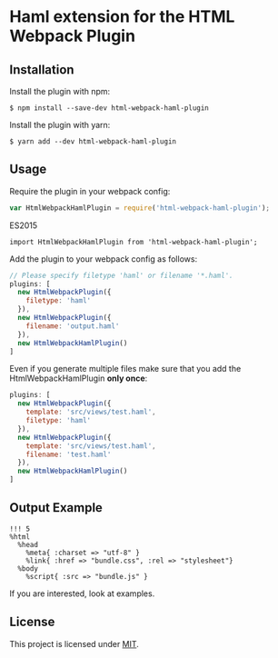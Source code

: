 Haml extension for the HTML Webpack Plugin
========================================

Installation
------------
Install the plugin with npm:

```shell
$ npm install --save-dev html-webpack-haml-plugin
```

Install the plugin with yarn:

```shell
$ yarn add --dev html-webpack-haml-plugin
```

Usage
-----
Require the plugin in your webpack config:

```javascript
var HtmlWebpackHamlPlugin = require('html-webpack-haml-plugin');
```

ES2015

```es2015
import HtmlWebpackHamlPlugin from 'html-webpack-haml-plugin';
```

Add the plugin to your webpack config as follows:

```javascript
// Please specify filetype 'haml' or filename '*.haml'.
plugins: [
  new HtmlWebpackPlugin({
    filetype: 'haml'
  }),
  new HtmlWebpackPlugin({
    filename: 'output.haml'
  }),
  new HtmlWebpackHamlPlugin()
]  
```

Even if you generate multiple files make sure that you add the HtmlWebpackHamlPlugin **only once**:

```javascript
plugins: [
  new HtmlWebpackPlugin({
    template: 'src/views/test.haml',
    filetype: 'haml'
  }),
  new HtmlWebpackPlugin({
    template: 'src/views/test.haml',
    filename: 'test.haml'
  }),
  new HtmlWebpackHamlPlugin()
]  
```

Output Example
--------------

```haml
!!! 5
%html
  %head
    %meta{ :charset => "utf-8" }
    %link{ :href => "bundle.css", :rel => "stylesheet"}
  %body
    %script{ :src => "bundle.js" }
```

If you are interested, look at examples.

License
-------

This project is licensed under [MIT](https://github.com/negibouze/html-webpack-haml-plugin/blob/master/LICENSE).
